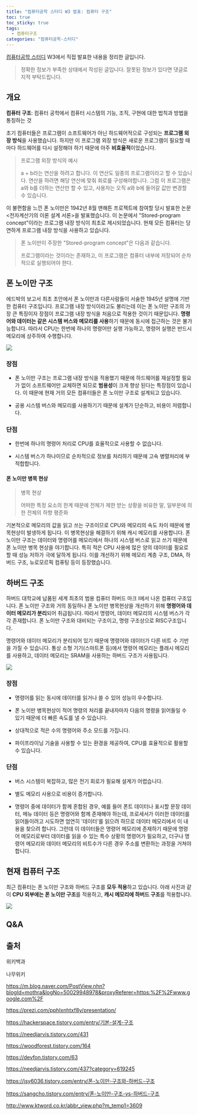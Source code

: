 ```yaml
---
title: "컴퓨터공학 스터디 W3 발표: 컴퓨터 구조"
toc: true
toc_sticky: true
tags:
  - 컴퓨터구조
categories: "컴퓨터공학-스터디"
---
```


[컴퓨터공학 스터디](https://www.notion.so/womencsstudyofdsm/WCD-Women-Computer-science-study-of-DSM-women-sport-club-318c9179f512495d917228c2b37da165) W3에서 직접 발표한 내용을 정리한 글입니다.



> 정확한 정보가 부족한 상태에서 작성된 글입니다. 잘못된 정보가 있다면 댓글로 지적 부탁드립니다.



## 개요

**컴퓨터 구조**: 컴퓨터 공학에서 컴퓨터 시스템의 기능, 조직, 구현에 대한 법칙과 방법을 통칭하는 것

초기 컴퓨터들은 프로그램이 소프트웨어가 아닌 하드웨어적으로 구성되는 **프로그램 외장 방식**을 사용했습니다. 하지만 이 프로그램 외장 방식은 새로운 프로그램이 필요할 때마다 하드웨어를 다시 설정해야 하기 때문에 아주 **비효율적**이었습니다. 

> 프로그램 외장 방식의 예시
>
> a + b라는 연산을 하려고 합니다. 이 연산도 일종의 프로그램이라고 할 수 있습니다. 연산을 하려면 해당 연산에 맞춰 회로를 구성해야합니다. 그럼 이 프로그램은 a와 b를 더하는 연산만 할 수 있고, 사용자는 오직 a와 b에 들어갈 값만 변경할 수 있습니다. 

이 불편함을 느낀 폰 노이만은 1942년 8월 맨해튼 프로젝트에 참여할 당시 발표한 논문 \<전자계산기의 이론 설계 서론\>을 발표했습니다. 이 논문에서 "Stored-program concept"이라는 프로그램 내장 방식이 최초로 제시되었습니다. 현재 모든 컴퓨터는 당연하게 프로그램 내장 방식을 사용하고 있습니다.

> 폰 노이만이 주장한 "Stored-program concept"은 다음과 같습니다.
>
> 프로그램이라는 것이라는 존재하고, 이 프로그램은 컴퓨터 내부에 저장되어 순차적으로 실행되어야 한다. 



## 폰 노이만 구조

에드박의 보고서 최초 초안에서 폰 노이만과 다른사람들이 서술한 1945년 설명에 기반한 컴퓨터 구조입니다. 프로그램 내장 방식이라고도 불리는데 이는 폰 노이만 구조의 가장 큰 특징이자 장점이 프로그램 내장 방식을 처음으로 적용한 것이기 때문입니다. **명령어와 데이터는 같은 시스템 버스와 메모리를 사용**하기 때문에 동시에 접근하는 것은 불가능합니다. 따라서 CPU는 한번에 하나의 명령어만 실행 가능하고, 명령어 실행은 반드시 메모리에 상주하여 수행합니다. 

![](https://user-images.githubusercontent.com/45457678/80601283-93418d00-8a68-11ea-9822-0cfefc11485a.png)

### 장점

- 폰 노이만 구조는 프로그램 내장 방식을 적용했기 때문에 하드웨어를 재설정할 필요가 없이 소프트웨어만 교체하면 되므로 **범용성**이 크게 향상 된다는 특장점이 있습니다. 이 때문에 현재 거의 모든 컴퓨터들은 폰 노이만 구조로 설계되고 있습니다.

- 공용 시스템 버스와 메모리를 사용하기기 때문에 설계가 단순하고, 비용이 저렴합니다.

### 단점

- 한번에 하나의 명령어 처리로 CPU를 효율적으로 사용할 수 없습니다.

- 시스템 버스가 하나이므로 순차적으로 정보를 처리하기 때문에 고속 병렬처리에 부적합합니다.

#### 폰 노이만 병목 현상

> 병목 현상
>
> 어떠한 특정 요소의 한계 때문에 전체가 제한 받는 상황을 비유한 말, 일부분에 의한 전체의 하향 평준화

기본적으로 메모리의 값을 읽고 쓰는 구조이므로 CPU와 메모리의 속도 차이 때문에 병목현상이 발생하게 됩니다. 이 병목현상을 해결하기 위해 캐시 메모리를 사용합니다. 폰 노이만 구조는 데이터와 명령어를 메모리에서 하나의 시스템 버스로 읽고 쓰기 때문에 폰 노이만 병목 현상을 야기합니다. 특히 적은 CPU 사용에 많은 양의 데이터를 필요로 할 때 성능 저하가 극에 달하게 됩니다. 이를 개선하기 위해 메모리 계층 구조, DMA, 하버드 구조, 뉴로모르픽 컴퓨팅 등이 등장했습니다.



## 하버드 구조

하버드 대학교에 납품된 세계 최초의 범용 컴퓨터 하버드 마크 I에서 나온 컴퓨터 구조입니다. 폰 노이만 구조와 거의 동일하나 폰 노이만 병목현상을 개선하기 위해 **명령어와 데이터 메모리가 분리**되어 취급됩니다. 따라서 명령어, 데이터 메모리의 시스템 버스가 각각 존재합니다. 폰 노이만 구조와 대비되는 구조이고, 명령 구조상으로 RISC구조입니다.

명령어와 데이터 메모리가 분리되어 있기 때문에 명령어와 데이터가 다른 비트 수 기반을 가질 수 있습니다. 통상 소형 기기(스마트폰 등)에서 명령어 메모리는 플래시 메모리를 사용하고, 데이터 메모리는 SRAM을 사용하는 하버드 구조가 사용됩니다.

![](https://user-images.githubusercontent.com/45457678/80601290-95a3e700-8a68-11ea-8cb7-cda2a573f54d.png)

### 장점

- 명령어를 읽는 동시에 데이터를 읽거나 쓸 수 있어 성능이 우수합니다.

- 폰 노이만 병목현상이 적어 명령의 처리를 끝내자마자 다음의 명령을 읽어들일 수 있기 때문에 더 빠른 속도를 낼 수 있습니다.

- 상대적으로 적은 수의 명령어와 주소 모드를 가집니다.

- 파이프라이닝 기술을 사용할 수 있는 환경을 제공하여, CPU를 효율적으로 활용할 수 있습니다.

### 단점

- 버스 시스템이 복잡하고, 많은 전기 회로가 필요해 설계가 어렵습니다.

- 별도 메모리 사용으로 비용이 증가합니다.

- 명령어 중에 데이터가 함께 혼합된 경우, 예를 들어 폰트 데이터나 표시할 문장 데이터, 메뉴 데이터 등은 명령어와 함께 존재해야 하는데, 프로세서가 이러한 데이터를 읽어들이려고 시도하면 엄연히 '데이터'를 읽으려 하므로 데이터 메모리에서 이 내용을 찾으려 합니다. 그런데 이 데이터들은 명령어 메모리에 존재하기 때문에 명령어 메모리로부터 데이터를 읽을 수 있는 특수 상황의 명령어가 필요하고, 더구나 명령어 메모리와 데이터 메모리의 비트수가 다른 경우 주소를 변환하는 과정을 거쳐야 합니다.



## 현재 컴퓨터 구조

최근 컴퓨터는 폰 노이만 구조와 하버드 구조를 **모두 적용**하고 있습니다. 아래 사진과 같이 **CPU 외부에는 폰 노이만 구조**를 적용하고, **캐시 메모리에 하버드 구조**를 적용합니다. 

![](https://user-images.githubusercontent.com/45457678/80601549-eddae900-8a68-11ea-9c9c-f13d301bb490.png)

## Q&A



## 출처

위키백과

나무위키

https://m.blog.naver.com/PostView.nhn?blogId=mothra&logNo=50029948978&proxyReferer=https:%2F%2Fwww.google.com%2F

https://prezi.com/pphlxnhtxf8y/presentation/

https://hackerspace.tistory.com/entry/기본-설계-구조

https://needjarvis.tistory.com/431

https://woodforest.tistory.com/164

https://devfon.tistory.com/63

https://needjarvis.tistory.com/437?category=619245

https://jsy6036.tistory.com/entry/폰-노이만-구조와-하버드-구조

https://sangcho.tistory.com/entry/폰-노이만-구조-vs-하버드-구조

http://www.ktword.co.kr/abbr_view.php?m_temp1=3609